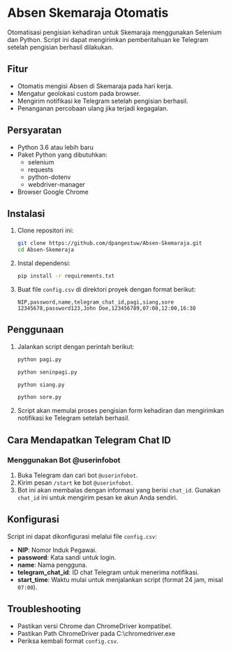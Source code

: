 # Absen Skemaraja Otomatis

Otomatisasi pengisian kehadiran untuk Skemaraja menggunakan Selenium dan Python. Script ini dapat mengirimkan pemberitahuan ke Telegram setelah pengisian berhasil dilakukan.

## Fitur

- Otomatis mengisi Absen di Skemaraja pada hari kerja.
- Mengatur geolokasi custom pada browser.
- Mengirim notifikasi ke Telegram setelah pengisian berhasil.
- Penanganan percobaan ulang jika terjadi kegagalan.

## Persyaratan

- Python 3.6 atau lebih baru
- Paket Python yang dibutuhkan:
  - selenium
  - requests
  - python-dotenv
  - webdriver-manager
- Browser Google Chrome

## Instalasi

1. Clone repositori ini:

    ```bash
    git clone https://github.com/dpangestuw/Absen-Skemaraja.git
    cd Absen-Skemeraja
    ```

2. Instal dependensi:

    ```bash
    pip install -r requirements.txt
    ```

3. Buat file `config.csv` di direktori proyek dengan format berikut:

    ```csv
    NIP,password,name,telegram_chat_id,pagi,siang,sore
    12345678,password123,John Doe,123456789,07:00,12:00,16:30
    ```

## Penggunaan

1. Jalankan script dengan perintah berikut:

    ```bash
    python pagi.py
    ```
    ```bash
    python seninpagi.py
    ```
    ```bash
    python siang.py
    ```
    ```bash
    python sore.py
    ```

2. Script akan memulai proses pengisian form kehadiran dan mengirimkan notifikasi ke Telegram setelah berhasil.

## Cara Mendapatkan Telegram Chat ID

### Menggunakan Bot @userinfobot

1. Buka Telegram dan cari bot `@userinfobot`.
2. Kirim pesan `/start` ke bot `@userinfobot`.
3. Bot ini akan membalas dengan informasi yang berisi `chat_id`. Gunakan `chat_id` ini untuk mengirim pesan ke akun Anda sendiri.

## Konfigurasi

Script ini dapat dikonfigurasi melalui file `config.csv`:

- **NIP**: Nomor Induk Pegawai.
- **password**: Kata sandi untuk login.
- **name**: Nama pengguna.
- **telegram_chat_id**: ID chat Telegram untuk menerima notifikasi.
- **start_time**: Waktu mulai untuk menjalankan script (format 24 jam, misal `07:00`).

## Troubleshooting

- Pastikan versi Chrome dan ChromeDriver kompatibel.
- Pastikan Path ChromeDriver pada C:\chromedriver.exe
- Periksa kembali format `config.csv`.

